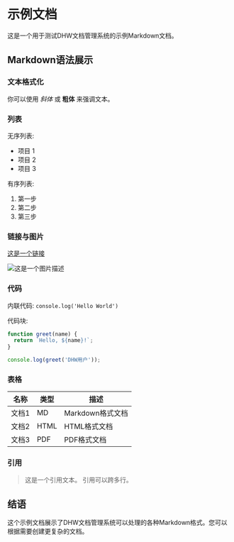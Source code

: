 # 示例文档

这是一个用于测试DHW文档管理系统的示例Markdown文档。

## Markdown语法展示

### 文本格式化

你可以使用 *斜体* 或 **粗体** 来强调文本。

### 列表

无序列表:

- 项目 1
- 项目 2
- 项目 3

有序列表:

1. 第一步
2. 第二步
3. 第三步

### 链接与图片

[这是一个链接](https://example.com)

![这是一个图片描述](https://via.placeholder.com/150)

### 代码

内联代码: `console.log('Hello World')`

代码块:

```javascript
function greet(name) {
  return `Hello, ${name}!`;
}

console.log(greet('DHW用户'));
```

### 表格

| 名称 | 类型 | 描述 |
|------|------|------|
| 文档1 | MD | Markdown格式文档 |
| 文档2 | HTML | HTML格式文档 |
| 文档3 | PDF | PDF格式文档 |

### 引用

> 这是一个引用文本。
> 引用可以跨多行。

## 结语

这个示例文档展示了DHW文档管理系统可以处理的各种Markdown格式。您可以根据需要创建更复杂的文档。 